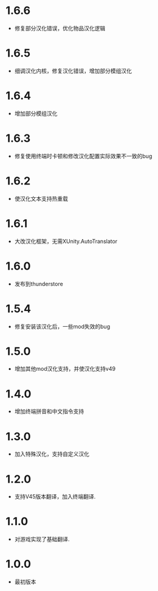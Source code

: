 # 1.6.6
+ 修复部分汉化错误，优化物品汉化逻辑
# 1.6.5
+ 细调汉化内核，修复汉化错误，增加部分模组汉化
# 1.6.4
+ 增加部分模组汉化
# 1.6.3
+ 修复使用终端时卡顿和修改汉化配置实际效果不一致的bug
# 1.6.2
+ 使汉化文本支持热重载
# 1.6.1
+ 大改汉化框架，无需XUnity.AutoTranslator
# 1.6.0
+ 发布到thunderstore
# 1.5.4
+ 修复安装该汉化后，一些mod失效的bug
# 1.5.0
+ 增加其他mod汉化支持，并使汉化支持v49
# 1.4.0
+ 增加终端拼音和中文指令支持
# 1.3.0
+ 加入特殊汉化，支持自定义汉化
# 1.2.0
+ 支持V45版本翻译，加入终端翻译.
# 1.1.0
+ 对游戏实现了基础翻译.
# 1.0.0
+ 最初版本